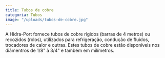 ```yaml
---
title: Tubos de cobre
categoria: Tubos
image: "/uploads/tubos-de-cobre.jpg"
---
```


A Hidra-Port fornece tubos de cobre rígidos (barras de 4 metros) ou recozidos (rolos), utilizados para refrigeração, condução de fluidos, trocadores de calor e outras. Estes tubos de cobre estão disponíveis nos diâmentros de 1/8" à 3/4" e também em milímetros.

